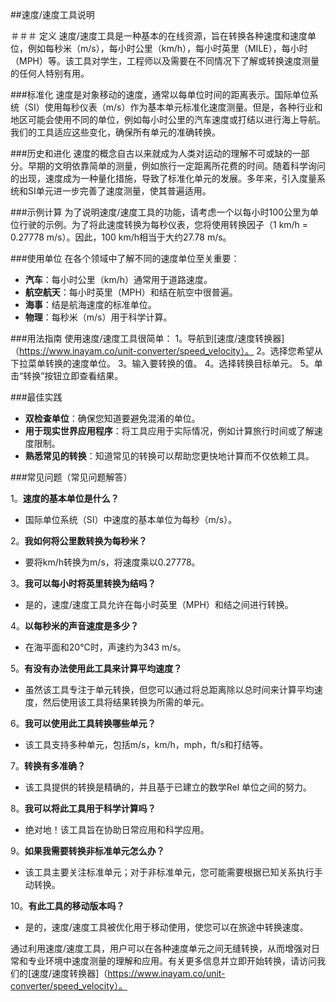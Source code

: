 ##速度/速度工具说明

＃＃＃ 定义
速度/速度工具是一种基本的在线资源，旨在转换各种速度和速度单位，例如每秒米（m/s），每小时公里（km/h），每小时英里（MILE），每小时（MPH）等。该工具对学生，工程师以及需要在不同情况下了解或转换速度测量的任何人特别有用。

###标准化
速度是对象移动的速度，通常以每单位时间的距离表示。国际单位系统（SI）使用每秒仪表（m/s）作为基本单元标准化速度测量。但是，各种行业和地区可能会使用不同的单位，例如每小时公里的汽车速度或打结以进行海上导航。我们的工具适应这些变化，确保所有单元的准确转换。

###历史和进化
速度的概念自古以来就成为人类对运动的理解不可或缺的一部分。早期的文明依靠简单的测量，例如旅行一定距离所花费的时间。随着科学询问的出现，速度成为一种量化措施，导致了标准化单元的发展。多年来，引入度量系统和SI单元进一步完善了速度测量，使其普遍适用。

###示例计算
为了说明速度/速度工具的功能，请考虑一个以每小时100公里为单位行驶的示例。为了将此速度转换为每秒仪表，您将使用转换因子（1 km/h = 0.27778 m/s）。因此，100 km/h相当于大约27.78 m/s。

###使用单位
在各个领域中了解不同的速度单位至关重要：
-  **汽车**：每小时公里（km/h）通常用于道路速度。
-  **航空航天**：每小时英里（MPH）和结在航空中很普遍。
-  **海事**：结是航海速度的标准单位。
-  **物理**：每秒米（m/s）用于科学计算。

###用法指南
使用速度/速度工具很简单：
1。导航到[速度/速度转换器]（https://www.inayam.co/unit-converter/speed_velocity）。
2。选择您希望从下拉菜单转换的速度单位。
3。输入要转换的值。
4。选择转换目标单元。
5。单击“转换”按钮立即查看结果。

###最佳实践
-  **双检查单位**：确保您知道要避免混淆的单位。
-  **用于现实世界应用程序**：将工具应用于实际情况，例如计算旅行时间或了解速度限制。
-  **熟悉常见的转换**：知道常见的转换可以帮助您更快地计算而不仅依赖工具。

###常见问题（常见问题解答）

1。**速度的基本单位是什么？**
- 国际单位系统（SI）中速度的基本单位为每秒（m/s）。

2。**我如何将公里数转换为每秒米？**
- 要将km/h转换为m/s，将速度乘以0.27778。

3。**我可以每小时将英里转换为结吗？**
- 是的，速度/速度工具允许在每小时英里（MPH）和结之间进行转换。

4。**以每秒米的声音速度是多少？**
- 在海平面和20°C时，声速约为343 m/s。

5。**有没有办法使用此工具来计算平均速度？**
- 虽然该工具专注于单元转换，但您可以通过将总距离除以总时间来计算平均速度，然后使用该工具将结果转换为所需的单元。

6。**我可以使用此工具转换哪些单元？**
- 该工具支持多种单元，包括m/s，km/h，mph，ft/s和打结等。

7。**转换有多准确？**
- 该工具提供的转换是精确的，并且基于已建立的数学Rel 单位之间的努力。

8。**我可以将此工具用于科学计算吗？**
- 绝对地！该工具旨在协助日常应用和科学应用。

9。**如果我需要转换非标准单元怎么办？**
- 该工具主要关注标准单元；对于非标准单元，您可能需要根据已知关系执行手动转换。

10。**有此工具的移动版本吗？**
- 是的，速度/速度工具被优化用于移动使用，使您可以在旅途中转换速度。

通过利用速度/速度工具，用户可以在各种速度单元之间无缝转换，从而增强对日常和专业环境中速度测量的理解和应用。有关更多信息并立即开始转换，请访问我们的[速度/速度转换器]（https://www.inayam.co/unit-converter/speed_velocity）。